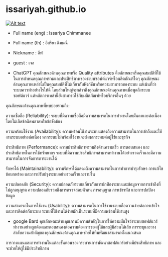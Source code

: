 # issariyah.github.io
[![Alt text](https://scontent.xx.fbcdn.net/v/t1.15752-9/387331825_277947255160553_521348015050957315_n.jpg?stp=dst-jpg_s206x206&_nc_cat=105&ccb=1-7&_nc_sid=aee45a&_nc_eui2=AeGSAu7e42Qqqbt4XMxKDlTjTd43XwfUABpN3jdfB9QAGnQSDGV8Wb3a5qct4DMge8-bswZeiwvXoco12WaygkLs&_nc_ohc=aBC_7EiwqqUAX-hr8nh&_nc_ad=z-m&_nc_cid=0&_nc_ht=scontent.xx&oh=03_AdQlw267VYnltgutxHWmZ4VSgj36jqN8qMZxtlky3a200Q&oe=654D6F46)](https://digitalocean.com)

- Full name (eng) : Issariya Chimmanee

- Full name (th) : อิสริยา ฉิมมณี

- Nickname : อีฟ

- guest : เจล
- ChatGPT
คุณลักษณะด้านคุณภาพหรือ Quality attributes คือลักษณะหรือคุณสมบัติที่ใช้ในการกำหนดคุณภาพรวมและประสิทธิภาพของระบบซอฟต์แวร์หรือผลิตภัณฑ์ใดๆ คุณลักษณะด้านคุณภาพเหล่านี้เป็นคุณสมบัติที่ไม่เกี่ยวกับฟังก์ชันหรือความสามารถของระบบ 
แต่เน้นที่ว่าระบบควรทำอย่างไรให้ดี โดยส่วนใหญ่จะกล่าวถึงคุณลักษณะด้านคุณภาพเมื่อพูดถึงระบบซอฟต์แวร์ แต่หลักการเหล่านี้ยังสามารถใช้กับผลิตภัณฑ์หรือบริการอื่นๆ ด้วย

คุณลักษณะด้านคุณภาพที่พบบ่อยรวมถึง:

ความเชื่อถือ (Reliability): ระบบที่มีความเชื่อถือมีความสามารถในการทำงานโดยมั่นคงและต่อเนื่อง โดยไม่เกิดข้อผิดพลาดหรือข้อขัดข้อง

ความพร้อมใช้งาน (Availability): ความพร้อมใช้งานระบบแสดงถึงความสามารถในการเข้าถึงและใช้งานระบบอย่างต่อเนื่อง หากระบบไม่พร้อมใช้งานจะส่งผลกระทบต่อผู้ใช้และธุรกิจ

ประสิทธิภาพ (Performance): ความประสิทธิภาพรวมถึงด้านความเร็ว การตอบสนอง และประสิทธิภาพในการใช้ทรัพยากร ระบบที่มีความประสิทธิภาพสามารถทำงานได้อย่างรวดเร็วและมีความสามารถในการจัดการภาระงานได้

รักษาได้ (Maintainability): ความรักษาได้แสดงถึงความสามารถในการทำการบำรุงรักษา การแก้ไขข้อบกพร่อง และการปรับปรุงระบบอย่างรวดเร็วและราบรื่น

ความปลอดภัย (Security): ความปลอดภัยระบบเกี่ยวกับการปกป้องระบบและข้อมูลจากการเข้าถึงที่ไม่ถูกอนุญาต ความปลอดภัยรวมถึงการตรวจสอบตัวตน การอนุญาต การเข้ารหัส และการปกป้องข้อมูล

ความสามารถในการใช้งาน (Usability): ความสามารถในการใช้งานระบบคือความง่ายต่อการเข้าใจและการติดต่อกับระบบ ระบบที่ใช้งานได้ง่ายมักเป็นระบบที่มีความพร้อมใช้งานสูง
- google Bard
คุณลักษณะด้านคุณภาพมีความสำคัญในการให้ความมั่นใจว่าระบบซอฟต์แวร์ทำงานอย่างถูกต้องและตอบสนองต่อความต้องการของผู้ใช้และผู้มีส่วนได้เสีย การระบุและวางลำดับความสำคัญของคุณลักษณะด้านคุณภาพช่วยให้ทีมพัฒนาสามารถตั้งแนวเสนอ

การวางแผนและการทำงานในแต่ละขั้นตอนของกระบวนการพัฒนาซอฟต์แวร์อย่างมีประสิทธิภาพ และจะช่วยให้ผู้ใช้มีประสิทธิภาพ








